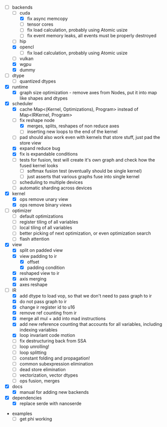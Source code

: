 - [ ] backends
  - [ ] cuda
    - [x] fix async memcopy
    - [ ] tensor cores
    - [ ] fix load calculation, probably using Atomic usize
    - [ ] fix event memory leaks, all events must be properly destroyed
  - [ ] hip
  - [x] opencl
    - [ ] fix load calculation, probably using Atomic usize
  - [ ] vulkan
  - [x] wgpu
  - [x] dummy
- [ ] dtype
  - [ ] quantized dtypes
- [x] runtime
  - [x] graph size optimization - remove axes from Nodes, put it into map like shapes and dtypes
- [x] scheduler
  - [x] cache Map<(Kernel, Optimizations), Program> instead of Map<IRKernel, Program>
  - [ ] fix reshape node
    - [x] merges, splits, reshapes of non reduce axes
    - [ ] inserting new loops to the end of the kernel
  - [ ] pad should also work even with kernels that store stuff, just pad the store view
  - [x] expand reduce bug
  - [x] fix is expandable conditions
  - [ ] tests for fusion, test will create it's own graph and check how the fused kernel looks
    - [ ] softmax fusion test (eventually should be single kernel)
    - [ ] just asserts that various graphs fuse into single kernel
  - [ ] scheduling to multiple devices
  - [ ] automatic sharding across devices
- [x] kernel
  - [x] ops remove unary view
  - [x] ops remove binary views
- [ ] optimizer
  - [ ] default optimizations
  - [ ] register tiling of all variables
  - [ ] local tiling of all variables
  - [ ] better picking of next optimization, or even optimization search
  - [ ] flash attention
- [x] view
  - [x] split on padded view
  - [x] view padding to ir
    - [x] offset
    - [x] padding condition
  - [x] reshaped view to ir
  - [x] axis merging
  - [x] axes reshape
- [ ] IR
  - [x] add dtype to load vop, so that we don't need to pass graph to ir
  - [x] do not pass graph to ir
  - [x] change ir register id to u16
  - [x] remove ref counting from ir
  - [x] merge all mul + add into mad instructions
  - [x] add new reference counting that accounts for all variables, including indexing variables
  - [x] loop invariant code motion
  - [ ] fix destructuring back from SSA
  - [ ] loop unrolling!
  - [ ] loop splitting
  - [ ] constant folding and propagation!
  - [ ] common subexpression elimination
  - [ ] dead store elimination
  - [ ] vectorization, vector dtypes
  - [ ] ops fusion, merges

- [x] docs
  - [x] manual for adding new backends
- [x] dependencies
  - [x] replace serde with nanoserde

- examples
  - [ ] get phi working
